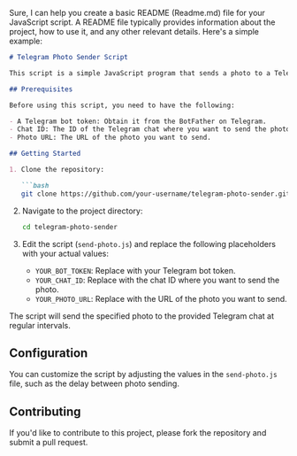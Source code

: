 Sure, I can help you create a basic README (Readme.md) file for your JavaScript script. A README file typically provides information about the project, how to use it, and any other relevant details. Here's a simple example:

```markdown
# Telegram Photo Sender Script

This script is a simple JavaScript program that sends a photo to a Telegram chat using the Telegram Bot API.

## Prerequisites

Before using this script, you need to have the following:

- A Telegram bot token: Obtain it from the BotFather on Telegram.
- Chat ID: The ID of the Telegram chat where you want to send the photo.
- Photo URL: The URL of the photo you want to send.

## Getting Started

1. Clone the repository:

   ```bash
   git clone https://github.com/your-username/telegram-photo-sender.git
   ```

2. Navigate to the project directory:

   ```bash
   cd telegram-photo-sender
   ```

3. Edit the script (`send-photo.js`) and replace the following placeholders with your actual values:

   - `YOUR_BOT_TOKEN`: Replace with your Telegram bot token.
   - `YOUR_CHAT_ID`: Replace with the chat ID where you want to send the photo.
   - `YOUR_PHOTO_URL`: Replace with the URL of the photo you want to send.

The script will send the specified photo to the provided Telegram chat at regular intervals.

## Configuration

You can customize the script by adjusting the values in the `send-photo.js` file, such as the delay between photo sending.

## Contributing

If you'd like to contribute to this project, please fork the repository and submit a pull request.